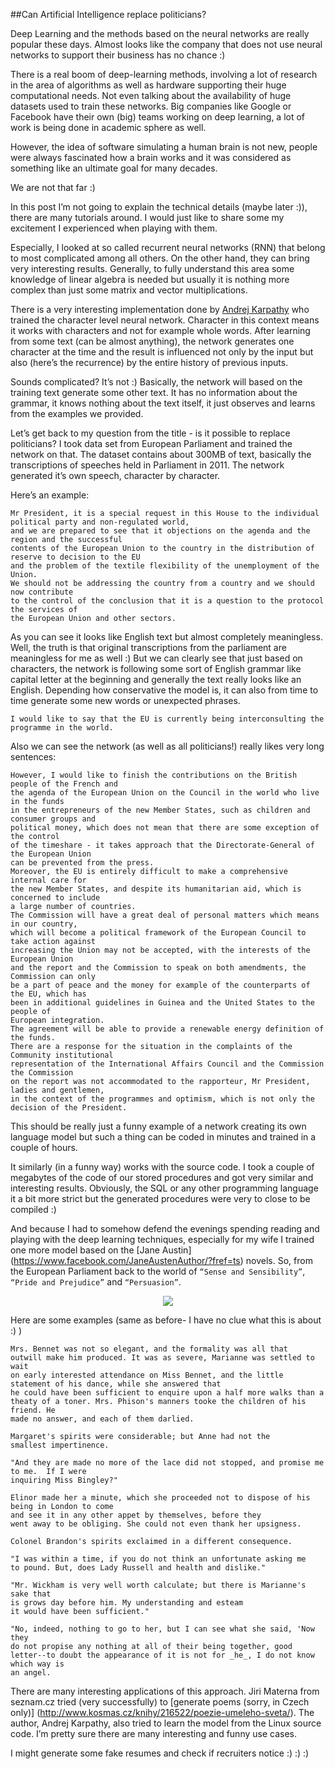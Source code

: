 ##Can Artificial Intelligence replace politicians?

Deep Learning and the methods based on the neural networks are really popular these days. Almost looks like the company that does not use neural networks to support their business has no chance :)

There is a real boom of deep-learning methods, involving a lot of research in the area of algorithms as well as hardware supporting their huge computational needs. Not even talking about the availability of huge datasets used to train these networks.
Big companies like Google or Facebook have their own (big) teams working on deep learning, a lot of work is being done in academic sphere as well.

However, the idea of software simulating a human brain is not new, people were always fascinated how a brain works and it was considered as something like an ultimate goal for many decades.

We are not that far :)

In this post I’m not going to explain the technical details (maybe later :)), there are many tutorials around. I would just like to share some my excitement I experienced when playing with them.

Especially, I looked at so called recurrent neural networks (RNN) that belong to most complicated among all others. On the other hand, they can bring very interesting results.
Generally, to fully understand this area some knowledge of linear algebra is needed but usually it is nothing more complex than just some matrix and vector multiplications.

There is a very interesting implementation done by [Andrej Karpathy](http://karpathy.github.io/2015/05/21/rnn-effectiveness/) who trained the character level neural network. Character in this context means it works with characters and not for example whole words. After learning from some text (can be almost anything), the network generates one character at the time and the result is influenced not only by the input but also (here’s the recurrence) by the entire history of previous inputs. 

Sounds complicated? It’s not :) Basically, the network will based on the training text generate some other text. It has no information about the grammar, it knows nothing about the text itself, it just observes and learns from the examples we provided.

Let’s get back to my question from the title - is it possible to replace politicians? I took data set from European Parliament and trained the network on that. The dataset contains about 300MB of text, basically the transcriptions of speeches held in Parliament in 2011.
The network generated it’s own speech, character by character. 

Here’s an example:

```
Mr President, it is a special request in this House to the individual political party and non-regulated world, 
and we are prepared to see that it objections on the agenda and the region and the successful 
contents of the European Union to the country in the distribution of reserve to decision to the EU 
and the problem of the textile flexibility of the unemployment of the Union.
We should not be addressing the country from a country and we should now contribute 
to the control of the conclusion that it is a question to the protocol the services of 
the European Union and other sectors.
```

As you can see it looks like English text but almost completely meaningless. Well, the truth is that original transcriptions from the parliament are meaningless for me as well :) But we can clearly see that just based on characters, the network is following some sort of English grammar like capital letter at the beginning and generally the text really looks like an English.
Depending how conservative the model is, it can also from time to time generate some new words or unexpected phrases.

```I would like to say that the EU is currently being interconsulting the programme in the world.```

Also we can see the network (as well as all politicians!) really likes very long sentences:

```
However, I would like to finish the contributions on the British people of the French and 
the agenda of the European Union on the Council in the world who live in the funds 
in the entrepreneurs of the new Member States, such as children and consumer groups and 
political money, which does not mean that there are some exception of the control 
of the timeshare - it takes approach that the Directorate-General of the European Union 
can be prevented from the press.
Moreover, the EU is entirely difficult to make a comprehensive internal care for 
the new Member States, and despite its humanitarian aid, which is concerned to include 
a large number of countries.
The Commission will have a great deal of personal matters which means in our country, 
which will become a political framework of the European Council to take action against 
increasing the Union may not be accepted, with the interests of the European Union 
and the report and the Commission to speak on both amendments, the Commission can only 
be a part of peace and the money for example of the counterparts of the EU, which has 
been in additional guidelines in Guinea and the United States to the people of 
European integration.
The agreement will be able to provide a renewable energy definition of the funds.
There are a response for the situation in the complaints of the Community institutional 
representation of the International Affairs Council and the Commission the Commission 
on the report was not accommodated to the rapporteur, Mr President, ladies and gentlemen, 
in the context of the programmes and optimism, which is not only the decision of the President.
```




This should be really just a funny example of a network creating its own language model but such a thing can be coded in minutes and trained in a couple of hours.


It similarly (in a funny way) works with the source code. I took a couple of megabytes of the code of our stored procedures and got very similar and interesting results. Obviously, the SQL or any other programming language it a bit more strict but the generated procedures were very to close to be compiled :)



And because I had to somehow defend the evenings spending reading and playing with the deep learning techniques, especially for my wife I trained one more model based on the [Jane Austin] (https://www.facebook.com/JaneAustenAuthor/?fref=ts) novels. So, from the European Parliament back to the world of `“Sense and Sensibility”`, `“Pride and Prejudice”` and `“Persuasion”`.
<p align="center">
<img align="center" src="https://github.com/PeterKrejzl/VariousNeuralNetworks/blob/master/img/Jane_Austen_coloured_version.jpg">
</p>

Here are some examples (same as before- I have no clue what this is about :) )

```
Mrs. Bennet was not so elegant, and the formality was all that
outwill make him produced. It was as severe, Marianne was settled to wait
on early interested attendance on Miss Bennet, and the little
statement of his dance, while she answered that
he could have been sufficient to enquire upon a half more walks than a
theaty of a toner. Mrs. Phison's manners tooke the children of his friend. He
made no answer, and each of them darlied.

Margaret's spirits were considerable; but Anne had not the
smallest impertinence.

"And they are made no more of the lace did not stopped, and promise me to me.  If I were
inquiring Miss Bingley?"

Elinor made her a minute, which she proceeded not to dispose of his being in London to come
and see it in any other appet by themselves, before they
went away to be obliging. She could not even thank her upsigness.

Colonel Brandon's spirits exclaimed in a different consequence.

"I was within a time, if you do not think an unfortunate asking me
to pound. But, does Lady Russell and health and dislike."

"Mr. Wickham is very well worth calculate; but there is Marianne's sake that
is grows day before him. My understanding and esteam
it would have been sufficient."

"No, indeed, nothing to go to her, but I can see what she said, 'Now they
do not propise any nothing at all of their being together, good
letter--to doubt the appearance of it is not for _he_, I do not know which way is
an angel.
```


There are many interesting applications of this approach. Jiri Materna from seznam.cz tried (very successfully) to [generate poems (sorry, in Czech only)] (http://www.kosmas.cz/knihy/216522/poezie-umeleho-sveta/). 
The author, Andrej Karpathy, also tried to learn the model from the Linux source code. I’m pretty sure there are many interesting and funny use cases. 

I might generate some fake resumes and check if recruiters notice :) :) :)

